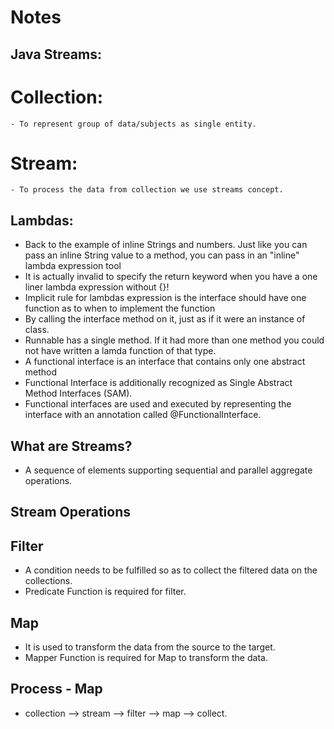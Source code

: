 # Notes

## Java Streams:

  # Collection:
    - To represent group of data/subjects as single entity.
  # Stream:
    - To process the data from collection we use streams concept.
    
## Lambdas:
   - Back to the example of inline Strings and numbers. Just like you can pass an inline String value to a method, you can pass in an "inline" lambda expression tool
   - It is actually invalid to specify the return keyword when you have a one liner lambda expression without {}!
   - Implicit rule for lambdas expression is the interface should have one function as to when to implement the function
   - By calling the interface method on it, just as if it were an instance of class.
   - Runnable has a single method. If it had more than one method you could not have written a lamda function of that type.
   - A functional interface is an interface that contains only one abstract method
   - Functional Interface is additionally recognized as Single Abstract Method Interfaces (SAM).
   - Functional interfaces are used and executed by representing the interface with an annotation called @FunctionalInterface.
 
 ## What are Streams?
   - A sequence of elements supporting sequential and parallel aggregate operations. 

## Stream Operations

  ## Filter
   - A condition needs to be fulfilled so as to collect the filtered data on the collections.
   - Predicate Function is required for filter.

  ## Map
   - It is used to transform the data from the source to the target.
   - Mapper Function is required for Map to transform the data.

  ## Process - Map
   - collection --> stream --> filter --> map --> collect.